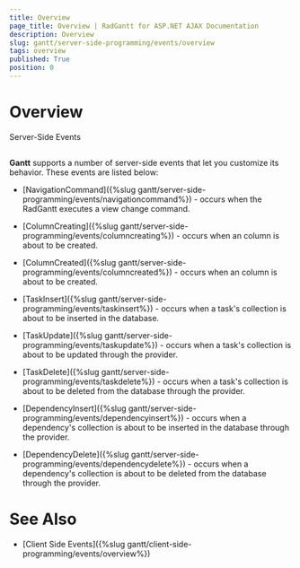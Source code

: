 ```yaml
---
title: Overview
page_title: Overview | RadGantt for ASP.NET AJAX Documentation
description: Overview
slug: gantt/server-side-programming/events/overview
tags: overview
published: True
position: 0
---
```


# Overview



Server-Side Events

## 

**Gantt** supports a number of server-side events that let you customize its behavior. These events are listed below:

* [NavigationCommand]({%slug gantt/server-side-programming/events/navigationcommand%}) - occurs when the RadGantt executes a view change command.

* [ColumnCreating]({%slug gantt/server-side-programming/events/columncreating%}) - occurs when an column is about to be created.

* [ColumnCreated]({%slug gantt/server-side-programming/events/columncreated%}) - occurs when an column is about to be created.

* [TaskInsert]({%slug gantt/server-side-programming/events/taskinsert%}) - occurs when a task's collection is about to be inserted in the database.

* [TaskUpdate]({%slug gantt/server-side-programming/events/taskupdate%}) - occurs when a task's collection is about to be updated through the provider.

* [TaskDelete]({%slug gantt/server-side-programming/events/taskdelete%}) - occurs when a task's collection is about to be deleted from the database through the provider.

* [DependencyInsert]({%slug gantt/server-side-programming/events/dependencyinsert%}) - occurs when a dependency's collection is about to be inserted in the database through the provider.

* [DependencyDelete]({%slug gantt/server-side-programming/events/dependencydelete%}) - occurs when a dependency's collection is about to be deleted from the database through the provider.

# See Also

 * [Client Side Events]({%slug gantt/client-side-programming/events/overview%})
